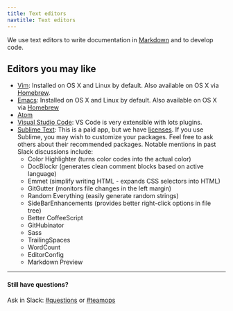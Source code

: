 ```yaml
---
title: Text editors
navtitle: Text editors
---
```


We use text editors to write documentation in [Markdown](https://github.com/adam-p/markdown-here/wiki/Markdown-Cheatsheet) and to develop code.

## Editors you may like

* [Vim](http://www.vim.org/download.php): Installed on OS X and Linux by
  default. Also available on OS X via [Homebrew](http://brew.sh/).
* [Emacs](https://www.gnu.org/software/emacs/): Installed on OS X and Linux
  by default. Also available on OS X via [Homebrew](http://brew.sh/)
* [Atom](https://atom.io/)
* [Visual Studio Code](https://code.visualstudio.com/): VS Code is very extensible with lots plugins.
* [Sublime Text](http://www.sublimetext.com/): This is a paid app, but we have [licenses]({{site.baseurl}}/software/#get-access-to-software-we-already-have). If you use Sublime, you may wish to customize your packages. Feel free to ask others about their recommended packages. Notable mentions in past Slack discussions include:
    - Color Highlighter (turns color codes into the actual color)
    - DocBlockr (generates clean comment blocks based on active language)
    - Emmet (simplify writing HTML - expands CSS selectors into HTML)
    - GitGutter (monitors file changes in the left margin)
    - Random Everything (easily generate random strings)
    - SideBarEnhancements (provides better right-click options in file tree)
    - Better CoffeeScript
    - GitHubinator
    - Sass
    - TrailingSpaces
    - WordCount
    - EditorConfig
    - Markdown Preview

---

#### Still have questions?

Ask in Slack: [#questions](https://gsa-tts.slack.com/messages/questions/) or [#teamops](https://gsa-tts.slack.com/messages/teamops/)
